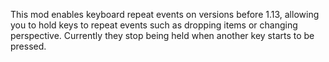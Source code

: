 This mod enables keyboard repeat events on versions before 1.13, allowing you to hold keys to repeat events such as dropping items or changing perspective. 
Currently they stop being held when another key starts to be pressed.